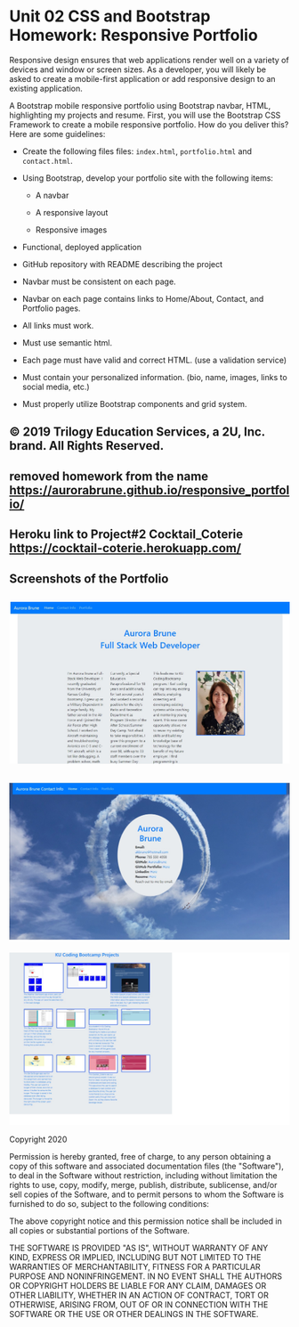 # Unit 02 CSS and Bootstrap Homework: Responsive Portfolio

Responsive design ensures that web applications render well on a variety of devices and window or screen sizes. As a developer, you will likely be asked to create a mobile-first application or add responsive design to an existing application. 

A Bootstrap mobile responsive portfolio using Bootstrap navbar, HTML, highlighting my projects and resume. 
First, you will use the Bootstrap CSS Framework to create a mobile responsive portfolio. How do you deliver this? Here are some guidelines:

* Create the following files files: `index.html`, `portfolio.html` and `contact.html`.

* Using Bootstrap, develop your portfolio site with the following items:

   * A navbar

   * A responsive layout

   * Responsive images


* Functional, deployed application

* GitHub repository with README describing the project

* Navbar must be consistent on each page.

* Navbar on each page contains links to Home/About, Contact, and Portfolio pages.

* All links must work.

* Must use semantic html.

* Each page must have valid and correct HTML. (use a validation service)

* Must contain your personalized information. (bio, name, images, links to social media, etc.)

* Must properly utilize Bootstrap components and grid system.


© 2019 Trilogy Education Services, a 2U, Inc. brand. All Rights Reserved.
---------
removed homework from the name
https://aurorabrune.github.io/responsive_portfolio/
--------
Heroku link to Project#2 Cocktail_Coterie
https://cocktail-coterie.herokuapp.com/
---------
Screenshots of the Portfolio
-
![homePage](./Assets/Images/homePageScreen.jpg)
---------
![contactPage](./Assets/Images/contactScreen.jpg)
---------
![portfolioPage](./Assets/Images/portfolioScreenShot.jpg)

Copyright 2020

Permission is hereby granted, free of charge, to any person obtaining a copy of this software and associated documentation files (the "Software"), to deal in the Software without restriction, including without limitation the rights to use, copy, modify, merge, publish, distribute, sublicense, and/or sell copies of the Software, and to permit persons to whom the Software is furnished to do so, subject to the following conditions:

The above copyright notice and this permission notice shall be included in all copies or substantial portions of the Software.

THE SOFTWARE IS PROVIDED "AS IS", WITHOUT WARRANTY OF ANY KIND, EXPRESS OR IMPLIED, INCLUDING BUT NOT LIMITED TO THE WARRANTIES OF MERCHANTABILITY, FITNESS FOR A PARTICULAR PURPOSE AND NONINFRINGEMENT. IN NO EVENT SHALL THE AUTHORS OR COPYRIGHT HOLDERS BE LIABLE FOR ANY CLAIM, DAMAGES OR OTHER LIABILITY, WHETHER IN AN ACTION OF CONTRACT, TORT OR OTHERWISE, ARISING FROM, OUT OF OR IN CONNECTION WITH THE SOFTWARE OR THE USE OR OTHER DEALINGS IN THE SOFTWARE.

